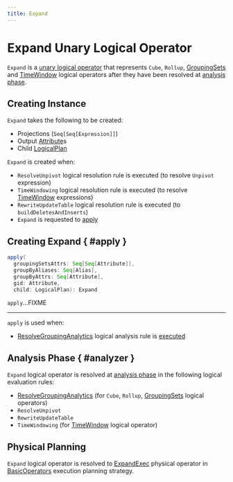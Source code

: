 ```yaml
---
title: Expand
---
```


# Expand Unary Logical Operator

`Expand` is a [unary logical operator](LogicalPlan.md#UnaryNode) that represents `Cube`, `Rollup`, [GroupingSets](GroupingSets.md) and [TimeWindow](../expressions/TimeWindow.md) logical operators after they have been resolved at [analysis phase](#analyzer).

## Creating Instance

`Expand` takes the following to be created:

* <span id="projections"> Projections (`Seq[Seq[Expression]]`)
* <span id="output"> Output [Attribute](../expressions/Attribute.md)s
* <span id="child"> Child [LogicalPlan](LogicalPlan.md)

`Expand` is created when:

* `ResolveUnpivot` logical resolution rule is executed (to resolve `Unpivot` expression)
* `TimeWindowing` logical resolution rule is executed (to resolve [TimeWindow](../expressions/TimeWindow.md) expressions)
* `RewriteUpdateTable` logical resolution rule is executed (to `buildDeletesAndInserts`)
* `Expand` is requested to [apply](#apply)

## Creating Expand { #apply }

```scala
apply(
  groupingSetsAttrs: Seq[Seq[Attribute]],
  groupByAliases: Seq[Alias],
  groupByAttrs: Seq[Attribute],
  gid: Attribute,
  child: LogicalPlan): Expand
```

`apply`...FIXME

---

`apply` is used when:

* [ResolveGroupingAnalytics](../logical-analysis-rules/ResolveGroupingAnalytics.md) logical analysis rule is [executed](../logical-analysis-rules/ResolveGroupingAnalytics.md#constructExpand)

## Analysis Phase { #analyzer }

`Expand` logical operator is resolved at [analysis phase](../Analyzer.md) in the following logical evaluation rules:

* [ResolveGroupingAnalytics](../Analyzer.md#ResolveGroupingAnalytics) (for `Cube`, `Rollup`, [GroupingSets](GroupingSets.md) logical operators)
* `ResolveUnpivot`
* `RewriteUpdateTable`
* `TimeWindowing` (for [TimeWindow](../expressions/TimeWindow.md) logical operator)

## Physical Planning

`Expand` logical operator is resolved to [ExpandExec](../physical-operators/ExpandExec.md) physical operator in [BasicOperators](../execution-planning-strategies/BasicOperators.md) execution planning strategy.
